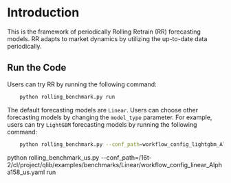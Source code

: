 # Introduction

This is the framework of periodically Rolling Retrain (RR) forecasting models. RR adapts to market dynamics by utilizing the up-to-date data periodically.

## Run the Code
Users can try RR by running the following command:
```bash
    python rolling_benchmark.py run
```

The default forecasting models are `Linear`. Users can choose other forecasting models by changing the `model_type` parameter.
For example, users can try `LightGBM` forecasting models by running the following command:
```bash
    python rolling_benchmark.py --conf_path=workflow_config_lightgbm_Alpha158.yaml run

```



python rolling_benchmark_us.py --conf_path=/16t-2/cl/project/qlib/examples/benchmarks/Linear/workflow_config_linear_Alpha158_us.yaml run